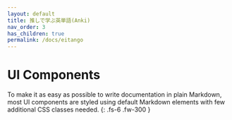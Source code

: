 ```yaml
---
layout: default
title: 推しで学ぶ英単語(Anki)
nav_order: 3
has_children: true
permalink: /docs/eitango
---
```


# UI Components

To make it as easy as possible to write documentation in plain Markdown, most UI components are styled using default Markdown elements with few additional CSS classes needed.
{: .fs-6 .fw-300 }

